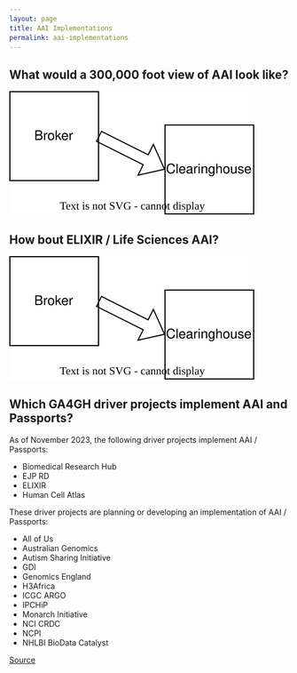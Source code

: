```yaml
---
layout: page
title: AAI Implementations
permalink: aai-implementations
---
```


## What would a 300,000 foot view of AAI look like?

![this](AAI/AbstractAAI.drawio.svg)

## How bout ELIXIR / Life Sciences AAI?

![this](AAI/LifeScienceAAI.drawio.svg)

## Which GA4GH driver projects implement AAI and Passports?

As of November 2023, the following driver projects implement AAI / Passports:

- Biomedical Research Hub
- EJP RD
- ELIXIR
- Human Cell Atlas

These driver projects are planning or developing an implementation of AAI / Passports:

- All of Us
- Australian Genomics
- Autism Sharing Initiative
- GDI
- Genomics England
- H3Africa
- ICGC ARGO
- IPCHiP
- Monarch Initiative
- NCI CRDC
- NCPI
- NHLBI BioData Catalyst

[Source](https://docs.google.com/spreadsheets/d/11pPTKVW3j3_WHigWw4UOvlkQbPkM_z-ICgksE5L1vEY)
